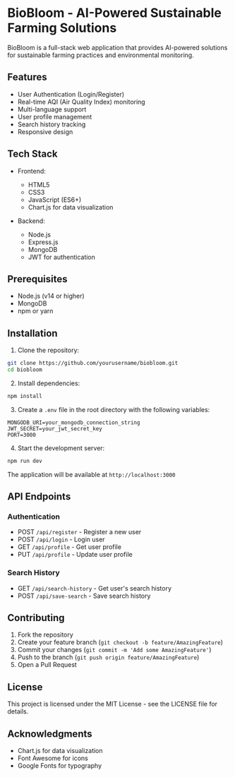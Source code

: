 # BioBloom - AI-Powered Sustainable Farming Solutions

BioBloom is a full-stack web application that provides AI-powered solutions for sustainable farming practices and environmental monitoring.

## Features

- User Authentication (Login/Register)
- Real-time AQI (Air Quality Index) monitoring
- Multi-language support
- User profile management
- Search history tracking
- Responsive design

## Tech Stack

- Frontend:
  - HTML5
  - CSS3
  - JavaScript (ES6+)
  - Chart.js for data visualization

- Backend:
  - Node.js
  - Express.js
  - MongoDB
  - JWT for authentication

## Prerequisites

- Node.js (v14 or higher)
- MongoDB
- npm or yarn

## Installation

1. Clone the repository:
```bash
git clone https://github.com/yourusername/biobloom.git
cd biobloom
```

2. Install dependencies:
```bash
npm install
```

3. Create a `.env` file in the root directory with the following variables:
```
MONGODB_URI=your_mongodb_connection_string
JWT_SECRET=your_jwt_secret_key
PORT=3000
```

4. Start the development server:
```bash
npm run dev
```

The application will be available at `http://localhost:3000`

## API Endpoints

### Authentication
- POST `/api/register` - Register a new user
- POST `/api/login` - Login user
- GET `/api/profile` - Get user profile
- PUT `/api/profile` - Update user profile

### Search History
- GET `/api/search-history` - Get user's search history
- POST `/api/save-search` - Save search history

## Contributing

1. Fork the repository
2. Create your feature branch (`git checkout -b feature/AmazingFeature`)
3. Commit your changes (`git commit -m 'Add some AmazingFeature'`)
4. Push to the branch (`git push origin feature/AmazingFeature`)
5. Open a Pull Request

## License

This project is licensed under the MIT License - see the LICENSE file for details.

## Acknowledgments

- Chart.js for data visualization
- Font Awesome for icons
- Google Fonts for typography 